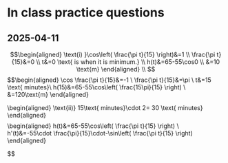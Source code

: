 # In class practice questions
## 2025-04-11
$$\begin{aligned}
\text{i) }\cos\left( \frac{\pi t}{15} \right)&=1 \\
\frac{\pi t}{15}&=0 \\
t&=0 \text{ is when it is minimum.} \\
h(t)&=65-55\cos0 \\
&=10 \text{m}
\end{aligned} \\
$$
$$\begin{aligned}
\cos \frac{\pi t}{15}&=-1 \\
\frac{\pi t}{15}&=\pi \\
t&=15  \text{ minutes}\\
h(15)&=65-55\cos\left( \frac{15\pi}{15} \right) \\
&=120\text{m}
\end{aligned}

$$
$$
\begin{aligned}
\text{ii)} 15\text{ minutes}\cdot 2= 30 \text{ minutes}
\end{aligned}
$$
$$\begin{aligned}
h(t)&=65-55\cos\left( \frac{\pi t}{15} \right) \\
h'(t)&=-55\cdot \frac{\pi}{15}\cdot-\sin\left( \frac{\pi t}{15} \right)
\end{aligned}

$$